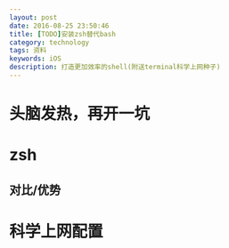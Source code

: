 ```yaml
---
layout: post
date: 2016-08-25 23:50:46
title: [TODO]安装zsh替代bash
category: technology
tags: 资料
keywords: iOS
description: 打造更加效率的shell(附送terminal科学上网种子)
---
```

# 头脑发热，再开一坑

# zsh

## 对比/优势

# 科学上网配置

